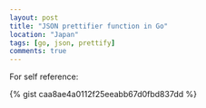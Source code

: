 ```yaml
---
layout: post
title: "JSON prettifier function in Go"
location: "Japan"
tags: [go, json, prettify]
comments: true
---
```


For self reference:

{% gist caa8ae4a0112f25eeabb67d0fbd837dd %}
